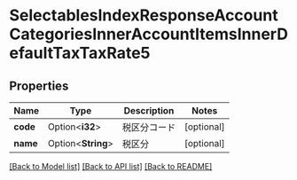 # SelectablesIndexResponseAccountCategoriesInnerAccountItemsInnerDefaultTaxTaxRate5

## Properties

Name | Type | Description | Notes
------------ | ------------- | ------------- | -------------
**code** | Option<**i32**> | 税区分コード | [optional]
**name** | Option<**String**> | 税区分 | [optional]

[[Back to Model list]](../README.md#documentation-for-models) [[Back to API list]](../README.md#documentation-for-api-endpoints) [[Back to README]](../README.md)


